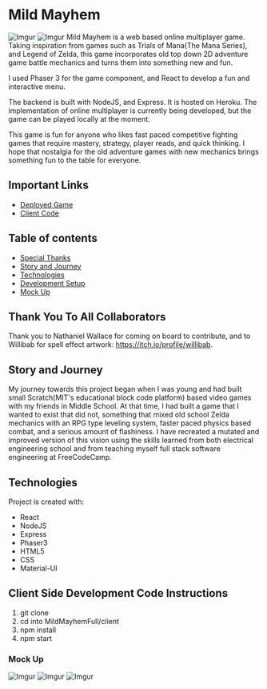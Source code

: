 # Mild Mayhem

![Imgur](https://i.imgur.com/05jtKiO.png)
![Imgur](https://i.imgur.com/Qnjj9rJ.png)
Mild Mayhem is a web based online multiplayer game. Taking inspiration from games such as Trials of Mana(The Mana Series), and Legend of Zelda, this game incorporates old top down 2D adventure game battle mechanics and turns them into something new and fun. 

I used Phaser 3 for the game component, and React to develop a fun and interactive menu.

The backend is built with NodeJS, and Express. It is hosted on Heroku. The implementation of online multiplayer is currently being developed, but the game can be played locally at the moment.

This game is fun for anyone who likes fast paced competitive fighting games that require mastery, strategy, player reads, and quick thinking. I hope that nostalgia for the old adventure games with new mechanics brings something fun to the table for everyone.

## Important Links
- [Deployed Game](https://mildmayhem.herokuapp.com/)
- [Client Code](https://github.com/JustinRWright/MildMayhemFull/tree/main/client)

## Table of contents
* [Special Thanks](#thank-you-to-all-collaborators)
* [Story and Journey](#story-and-journey)
* [Technologies](#technologies)
* [Development Setup](#client-side-development-code-instructions)
* [Mock Up](#mock-up)

## Thank You To All Collaborators
Thank you to Nathaniel Wallace for coming on board to contribute, and to Willibab for spell effect artwork: https://itch.io/profile/willibab. 

## Story and Journey

My journey towards this project began when I was young and had built small Scratch(MIT's educational block code platform) based video games with my friends in Middle School. At that time, I had built a game that I wanted to exist that did not, something that mixed old school Zelda mechanics with an RPG type leveling system, faster paced physics based combat, and a serious amount of flashiness. I have recreated a mutated and improved version of this vision using the skills learned from both electrical engineering school and from teaching myself full stack software engineering at FreeCodeCamp.

## Technologies
Project is created with:
* React
* NodeJS
* Express
* Phaser3
* HTML5
* CSS
* Material-UI

## Client Side Development Code Instructions
1. git clone
2. cd into MildMayhemFull/client
3. npm install
4. npm start

### Mock Up
![Imgur](https://i.imgur.com/CKChIMj.png)
![Imgur](https://i.imgur.com/P8ptIuM.png)
![Imgur](https://i.imgur.com/6MWLCdm.png) 